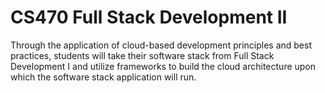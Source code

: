 # CS470 Full Stack Development II
Through the application of cloud-based development principles and best practices, students will take their software stack from Full Stack Development I and utilize frameworks to build the cloud architecture upon which the software stack application will run.
